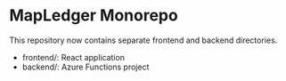 # MapLedger Monorepo

This repository now contains separate frontend and backend directories.

- frontend/: React application
- backend/: Azure Functions project
